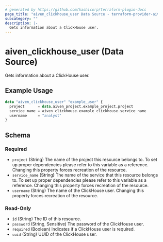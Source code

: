 ```yaml
---
# generated by https://github.com/hashicorp/terraform-plugin-docs
page_title: "aiven_clickhouse_user Data Source - terraform-provider-aiven"
subcategory: ""
description: |-
  Gets information about a ClickHouse user.
---
```


# aiven_clickhouse_user (Data Source)

Gets information about a ClickHouse user.

## Example Usage

```terraform
data "aiven_clickhouse_user" "example_user" {
  project      = data.aiven_project.example_project.project
  service_name = aiven_clickhouse.example_clickhouse.service_name
  username     = "analyst"
}
```

<!-- schema generated by tfplugindocs -->
## Schema

### Required

- `project` (String) The name of the project this resource belongs to. To set up proper dependencies please refer to this variable as a reference. Changing this property forces recreation of the resource.
- `service_name` (String) The name of the service that this resource belongs to. To set up proper dependencies please refer to this variable as a reference. Changing this property forces recreation of the resource.
- `username` (String) The name of the ClickHouse user. Changing this property forces recreation of the resource.

### Read-Only

- `id` (String) The ID of this resource.
- `password` (String, Sensitive) The password of the ClickHouse user.
- `required` (Boolean) Indicates if a ClickHouse user is required.
- `uuid` (String) UUID of the ClickHouse user.
